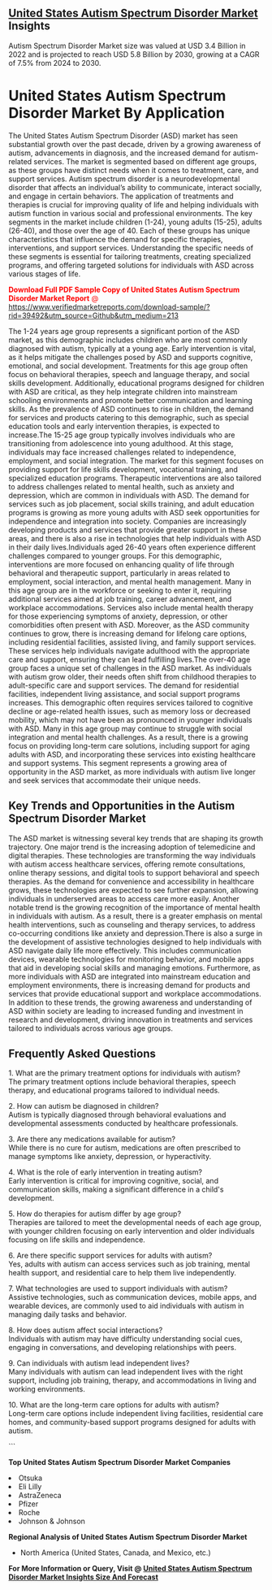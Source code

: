 <h2><a href="https://www.verifiedmarketreports.com/download-sample/?rid=39492&amp;utm_source=Github&amp;utm_medium=213" target="_blank">United States Autism Spectrum Disorder Market</a> Insights</h2><p>Autism Spectrum Disorder Market size was valued at USD 3.4 Billion in 2022 and is projected to reach USD 5.8 Billion by 2030, growing at a CAGR of 7.5% from 2024 to 2030.</p><p><h1>United States Autism Spectrum Disorder Market By Application</h1><p>The United States Autism Spectrum Disorder (ASD) market has seen substantial growth over the past decade, driven by a growing awareness of autism, advancements in diagnosis, and the increased demand for autism-related services. The market is segmented based on different age groups, as these groups have distinct needs when it comes to treatment, care, and support services. Autism spectrum disorder is a neurodevelopmental disorder that affects an individual’s ability to communicate, interact socially, and engage in certain behaviors. The application of treatments and therapies is crucial for improving quality of life and helping individuals with autism function in various social and professional environments. The key segments in the market include children (1-24), young adults (15-25), adults (26-40), and those over the age of 40. Each of these groups has unique characteristics that influence the demand for specific therapies, interventions, and support services. Understanding the specific needs of these segments is essential for tailoring treatments, creating specialized programs, and offering targeted solutions for individuals with ASD across various stages of life.<p><span class=""><span style="color: #ff0000;"><strong>Download Full PDF Sample Copy of United States Autism Spectrum Disorder Market Report</strong> @ </span><a href="https://www.verifiedmarketreports.com/download-sample/?rid=39492&amp;utm_source=Github&amp;utm_medium=213" target="_blank">https://www.verifiedmarketreports.com/download-sample/?rid=39492&amp;utm_source=Github&amp;utm_medium=213</a></span></p>The 1-24 years age group represents a significant portion of the ASD market, as this demographic includes children who are most commonly diagnosed with autism, typically at a young age. Early intervention is vital, as it helps mitigate the challenges posed by ASD and supports cognitive, emotional, and social development. Treatments for this age group often focus on behavioral therapies, speech and language therapy, and social skills development. Additionally, educational programs designed for children with ASD are critical, as they help integrate children into mainstream schooling environments and promote better communication and learning skills. As the prevalence of ASD continues to rise in children, the demand for services and products catering to this demographic, such as special education tools and early intervention therapies, is expected to increase.The 15-25 age group typically involves individuals who are transitioning from adolescence into young adulthood. At this stage, individuals may face increased challenges related to independence, employment, and social integration. The market for this segment focuses on providing support for life skills development, vocational training, and specialized education programs. Therapeutic interventions are also tailored to address challenges related to mental health, such as anxiety and depression, which are common in individuals with ASD. The demand for services such as job placement, social skills training, and adult education programs is growing as more young adults with ASD seek opportunities for independence and integration into society. Companies are increasingly developing products and services that provide greater support in these areas, and there is also a rise in technologies that help individuals with ASD in their daily lives.Individuals aged 26-40 years often experience different challenges compared to younger groups. For this demographic, interventions are more focused on enhancing quality of life through behavioral and therapeutic support, particularly in areas related to employment, social interaction, and mental health management. Many in this age group are in the workforce or seeking to enter it, requiring additional services aimed at job training, career advancement, and workplace accommodations. Services also include mental health therapy for those experiencing symptoms of anxiety, depression, or other comorbidities often present with ASD. Moreover, as the ASD community continues to grow, there is increasing demand for lifelong care options, including residential facilities, assisted living, and family support services. These services help individuals navigate adulthood with the appropriate care and support, ensuring they can lead fulfilling lives.The over-40 age group faces a unique set of challenges in the ASD market. As individuals with autism grow older, their needs often shift from childhood therapies to adult-specific care and support services. The demand for residential facilities, independent living assistance, and social support programs increases. This demographic often requires services tailored to cognitive decline or age-related health issues, such as memory loss or decreased mobility, which may not have been as pronounced in younger individuals with ASD. Many in this age group may continue to struggle with social integration and mental health challenges. As a result, there is a growing focus on providing long-term care solutions, including support for aging adults with ASD, and incorporating these services into existing healthcare and support systems. This segment represents a growing area of opportunity in the ASD market, as more individuals with autism live longer and seek services that accommodate their unique needs.<h2>Key Trends and Opportunities in the Autism Spectrum Disorder Market</h2><p>The ASD market is witnessing several key trends that are shaping its growth trajectory. One major trend is the increasing adoption of telemedicine and digital therapies. These technologies are transforming the way individuals with autism access healthcare services, offering remote consultations, online therapy sessions, and digital tools to support behavioral and speech therapies. As the demand for convenience and accessibility in healthcare grows, these technologies are expected to see further expansion, allowing individuals in underserved areas to access care more easily. Another notable trend is the growing recognition of the importance of mental health in individuals with autism. As a result, there is a greater emphasis on mental health interventions, such as counseling and therapy services, to address co-occurring conditions like anxiety and depression.There is also a surge in the development of assistive technologies designed to help individuals with ASD navigate daily life more effectively. This includes communication devices, wearable technologies for monitoring behavior, and mobile apps that aid in developing social skills and managing emotions. Furthermore, as more individuals with ASD are integrated into mainstream education and employment environments, there is increasing demand for products and services that provide educational support and workplace accommodations. In addition to these trends, the growing awareness and understanding of ASD within society are leading to increased funding and investment in research and development, driving innovation in treatments and services tailored to individuals across various age groups.<h2>Frequently Asked Questions</h2><p>1. What are the primary treatment options for individuals with autism? <br> The primary treatment options include behavioral therapies, speech therapy, and educational programs tailored to individual needs.</p><p>2. How can autism be diagnosed in children? <br> Autism is typically diagnosed through behavioral evaluations and developmental assessments conducted by healthcare professionals.</p><p>3. Are there any medications available for autism? <br> While there is no cure for autism, medications are often prescribed to manage symptoms like anxiety, depression, or hyperactivity.</p><p>4. What is the role of early intervention in treating autism? <br> Early intervention is critical for improving cognitive, social, and communication skills, making a significant difference in a child's development.</p><p>5. How do therapies for autism differ by age group? <br> Therapies are tailored to meet the developmental needs of each age group, with younger children focusing on early intervention and older individuals focusing on life skills and independence.</p><p>6. Are there specific support services for adults with autism? <br> Yes, adults with autism can access services such as job training, mental health support, and residential care to help them live independently.</p><p>7. What technologies are used to support individuals with autism? <br> Assistive technologies, such as communication devices, mobile apps, and wearable devices, are commonly used to aid individuals with autism in managing daily tasks and behavior.</p><p>8. How does autism affect social interactions? <br> Individuals with autism may have difficulty understanding social cues, engaging in conversations, and developing relationships with peers.</p><p>9. Can individuals with autism lead independent lives? <br> Many individuals with autism can lead independent lives with the right support, including job training, therapy, and accommodations in living and working environments.</p><p>10. What are the long-term care options for adults with autism? <br> Long-term care options include independent living facilities, residential care homes, and community-based support programs designed for adults with autism.</p>```</p><p><strong>Top United States Autism Spectrum Disorder Market Companies</strong></p><div data-test-id=""><p><li>Otsuka</li><li> Eli Lilly</li><li> AstraZeneca</li><li> Pfizer</li><li> Roche</li><li> Johnson & Johnson</li></p><div><strong>Regional Analysis of&nbsp;United States Autism Spectrum Disorder Market</strong></div><ul><li dir="ltr"><p dir="ltr">North America&nbsp;(United States, Canada, and Mexico, etc.)</p></li></ul><p><strong>For More Information or Query, Visit @&nbsp;</strong><strong><a href="https://www.verifiedmarketreports.com/product/global-autism-spectrum-disorder-market-2019-by-company-regions-type-and-application-forecast-to-2024/?utm_source=Github&amp;utm_medium=213" target="_blank">United States Autism Spectrum Disorder Market Insights Size And Forecast</a></strong></p></div>
